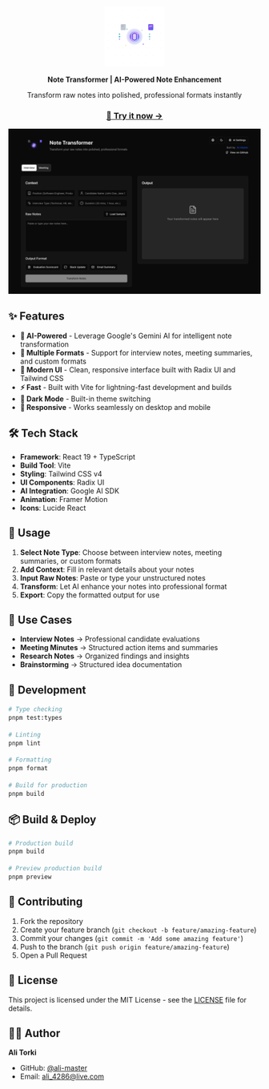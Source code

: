 <div align="center">
  <img src="./public/icon.svg" alt="Note Transformer" width="120" height="120">
  
  **Note Transformer | AI-Powered Note Enhancement**
  
  Transform raw notes into polished, professional formats instantly
  
  ### [🌟 Try it now →](https://note-transformer.usestrict.dev/)
  
  <img src="./assets/demo.png" alt="Note Transformer Demo" width="800">
</div>

## ✨ Features

- **🤖 AI-Powered** - Leverage Google's Gemini AI for intelligent note transformation
- **📝 Multiple Formats** - Support for interview notes, meeting summaries, and custom formats
- **🎨 Modern UI** - Clean, responsive interface built with Radix UI and Tailwind CSS
- **⚡ Fast** - Built with Vite for lightning-fast development and builds
- **🌙 Dark Mode** - Built-in theme switching
- **📱 Responsive** - Works seamlessly on desktop and mobile

## 🛠️ Tech Stack

- **Framework**: React 19 + TypeScript
- **Build Tool**: Vite
- **Styling**: Tailwind CSS v4
- **UI Components**: Radix UI
- **AI Integration**: Google AI SDK
- **Animation**: Framer Motion
- **Icons**: Lucide React

## 📖 Usage

1. **Select Note Type**: Choose between interview notes, meeting summaries, or custom formats
2. **Add Context**: Fill in relevant details about your notes
3. **Input Raw Notes**: Paste or type your unstructured notes
4. **Transform**: Let AI enhance your notes into professional format
5. **Export**: Copy the formatted output for use

## 🎯 Use Cases

- **Interview Notes** → Professional candidate evaluations
- **Meeting Minutes** → Structured action items and summaries
- **Research Notes** → Organized findings and insights
- **Brainstorming** → Structured idea documentation

## 🔧 Development

```bash
# Type checking
pnpm test:types

# Linting
pnpm lint

# Formatting
pnpm format

# Build for production
pnpm build
```

## 📦 Build & Deploy

```bash
# Production build
pnpm build

# Preview production build
pnpm preview
```

## 🤝 Contributing

1. Fork the repository
2. Create your feature branch (`git checkout -b feature/amazing-feature`)
3. Commit your changes (`git commit -m 'Add some amazing feature'`)
4. Push to the branch (`git push origin feature/amazing-feature`)
5. Open a Pull Request

## 📄 License

This project is licensed under the MIT License - see the [LICENSE](LICENSE) file for details.

## 👨‍💻 Author

**Ali Torki**
- GitHub: [@ali-master](https://github.com/ali-master)
- Email: ali_4286@live.com

